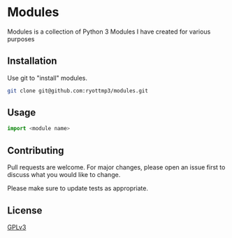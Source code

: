 # Modules

Modules is a collection of Python 3 Modules I have created for various purposes

## Installation

Use git to "install" modules.

```bash
git clone git@github.com:ryottmp3/modules.git
```

## Usage

```python
import <module name>

```

## Contributing

Pull requests are welcome. For major changes, please open an issue first
to discuss what you would like to change.

Please make sure to update tests as appropriate.

## License

[GPLv3](https://choosealicense.com/licenses/gpl-3.0/)
